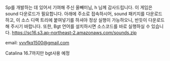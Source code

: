 Sp를 개발하는 데 있어서 기여해 주신 올빼미님, h 님께 감사드립니다.
이 게임은 sound 다운로드가 필요합니다. 아래에 주소로 접속하시어, sound 패키지를 다운로드하고, 이 소스 디랙 트리에 붙여넣기를 하셔야 정상 실행이 가능하오니, 반듯이 다운로드해 주시기 바랍니다. 또한, Bgt 언어를 설치하시면 소스코드를 바로 실행하실 수 있습니다.
https://sc16.s3.ap-northeast-2.amazonaws.com/sounds.zip

email: vvvfkq1500@gmail.com

Catalina 16.7까지만 bgt사용 예정
